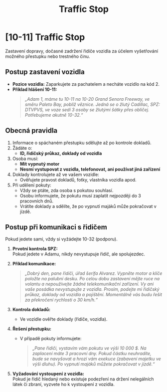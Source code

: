 ﻿---
title: Traffic Stop
description: Návod pro správný traffic stop
---

# [10-11] Traffic Stop

Zastavení dopravy, dočasné zadržení řidiče vozidla za účelem vyšetřování možného přestupku nebo trestného činu.

## Postup zastavení vozidla

- **Pozice vozidla:** Zaparkujete za pachatelem a necháte vozidlo na kód 2.  
- **Příklad hlášení 10-11:**  
   > *„Adam 1, máme tu 10-11 na 10-20 Grand Senora Freeway, ve směru Paleto Bay, poblíž věznice. Jedná se o žlutý Cadillac, SPZ: DTVPVS, ve voze sedí 3 osoby se žlutými šátky přes obličej. Potřebujeme akutně 10-32.“*

## Obecná pravidla

1. Informace o spáchaném přestupku sdělujte až po kontrole dokladů.  
2. Žádáte o:  
   - **ID, řidičský průkaz, doklady od vozidla**  
3. Osoba musí:  
   - **Mít vypnutý motor**  
   - **Nesmí vystupovat z vozidla, telefonovat, ani používat jiná zařízení**  
4. Doklady kontrolujete až ve vašem vozidle:  
   - Ověřujete pravost dokladů, fotky, vlastníka vozidla apod.  
5. Při udělení pokuty:  
   - Vždy se ptáte, zda osoba s pokutou souhlasí.  
   - Osobu informujete, že pokutu musí zaplatit nejpozději do 3 pracovních dnů.  
   - Vrátíte doklady a sdělíte, že po vypnutí majáků může pokračovat v jízdě.  

## Postup při komunikaci s řidičem

Pokud jedete sami, vždy si vyžádejte 10-32 (podporu).  

1. **Prvotní kontrola SPZ:**  
   Pokud jedete v Adamu, nikdy nevystupuje řidič, ale spolujezdec.  

2. **Příklad komunikace:**  
   > *„Dobrý den, pane řidiči, úřad šerifa Alvarez. Vypněte motor a klíče položte na palubní desku. Po celou dobu zastavení mějte ruce na volantu a nepoužívejte žádné telekomunikační zařízení. Vy ani vaše posádka nevystupujte z vozidla. Prosím, podejte mi řidičský průkaz, doklady od vozidla a pojištění. Momentálně vás budu řešit za překročení rychlosti o 30 km/h.“*

3. **Kontrola dokladů:**  
   - Ve vozidle ověřte doklady (řidiče, vozidla).  

4. **Řešení přestupku:**  
   - V případě pokuty informujete:  
     > *„Pane řidiči, vystavím vám pokutu ve výši 10 000 $. Na zaplacení máte 3 pracovní dny. Pokud částku neuhradíte, bude se navyšovat a hrozí vám exekuce (zabavení majetku ve výši dluhu). Po vypnutí majáků můžete pokračovat v jízdě.“*  

5. **Vyžadování vystoupení z vozidla:**  
   Pokud je řidič hledaný nebo existuje podezření na držení nelegálních látek či zbraní, vyzvete ho k vystoupení z vozidla.  
